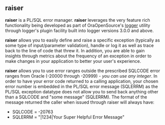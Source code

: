 ## raiser ##

**raiser** is a PL/SQL error manager.  **raiser** leverages the very feature rich functionality being developed as part of OraOpenSource's [logger](https://github.com/OraOpenSource/Logger "logger") utility through logger's plugin facility built into logger versions 3.0.0 and above.

**raiser** allows you to easily define and raise a specific exception (typically as some type of input/parameter validation), handle or log it as well as trace back to the line of code that threw it.  In addition, you are able to gain insights through metrics about the frequency of an exception in order to make changes in your application to better your user's experience.

**raiser** allows you to use error ranges outside the prescribed SQLCODE error ranges from Oracle (-20000 through -20999) - *you can use any integer*.  In order to have your error code returned to a calling application, your chosen error number is embedded in the PL/SQL error message (SQLERRM) as the PL/SQL exception datatype does not allow you to send back anything other than a SQLCODE and "some message" (SQLERRM).  The format of the message returned the caller when issued through raiser will always have:

 - SQLCODE = -20763
 - SQLERRM = "|1234|Your Super Helpful Error Message"

